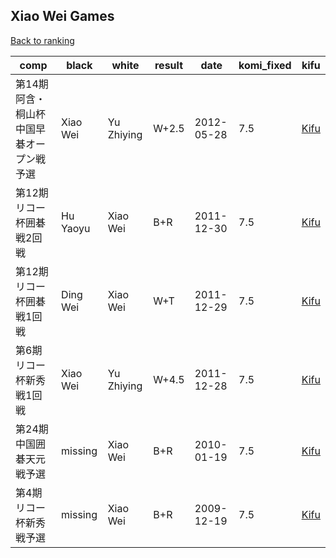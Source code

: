 ## Xiao Wei Games

[Back to ranking](index.md)




| **comp** | **black** | **white** | **result** | **date** | **komi_fixed** | **kifu** | 
| --- | --- | --- | --- | --- | --- | --- |
| 第14期阿含・桐山杯中国早碁オープン戦予選 | Xiao Wei | Yu Zhiying | W+2.5 | 2012-05-28 | 7.5 | [Kifu](https://kifudepot.net/kifucontents.php?id=FGs6HXNagLzAbJvj7lEWiQ%3D%3D) | 
| 第12期リコー杯囲碁戦2回戦 | Hu Yaoyu | Xiao Wei | B+R | 2011-12-30 | 7.5 | [Kifu](https://kifudepot.net/kifucontents.php?id=iGVpr7S%2BAy7Efn4zdZu%2F%2Fw%3D%3D) | 
| 第12期リコー杯囲碁戦1回戦 | Ding Wei | Xiao Wei | W+T | 2011-12-29 | 7.5 | [Kifu](https://kifudepot.net/kifucontents.php?id=vmL63h8BJtt01YEgkmCfCw%3D%3D) | 
| 第6期リコー杯新秀戦1回戦 | Xiao Wei | Yu Zhiying | W+4.5 | 2011-12-28 | 7.5 | [Kifu](https://kifudepot.net/kifucontents.php?id=gq2D%2F4tiNW85wTfcUH8fWA%3D%3D) | 
| 第24期中国囲碁天元戦予選 | missing | Xiao Wei | B+R | 2010-01-19 | 7.5 | [Kifu](https://kifudepot.net/kifucontents.php?id=2S1L8pCoOADIWU2mJpz3tA%3D%3D) | 
| 第4期リコー杯新秀戦予選 | missing | Xiao Wei | B+R | 2009-12-19 | 7.5 | [Kifu](https://kifudepot.net/kifucontents.php?id=AUkpqN%2BlxO5DboWflMMAJw%3D%3D) |





